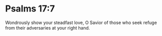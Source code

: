 # Psalms 17:7

Wondrously show your steadfast love, O Savior of those who seek refuge from their adversaries at your right hand.
